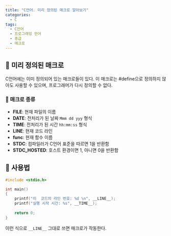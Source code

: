 ```yaml
---
title: "C언어. 미리 정의된 매크로 알아보기"
categories:
  - C
tags:
  - C언어
  - 프로그래밍 언어
  - 중급
  - 매크로
---
```


## 🌟 미리 정의된 매크로

C언어에는 이미 정의되어 있는 매크로들이 있다. 이 매크로는 #define으로 정의하지 않아도 사용할 수 있으며, 프로그래머가 다시 정의할 수 없다.



### 🌟 매크로 종류

- **__FILE__**: 현재 파일의 이름
- **__DATE__**: 전처리가 된 날짜 `Mmm dd yyy` 형식
- **__TIME__**: 전처리가 된 시간 `hh:mm:ss` 형식
- **__LINE__**: 현재 코드 라인
- **__func__**: 현재 함수 이름
- **__STDC__**: 컴파일러가 C언어 표준을 따르면 1을 반환함
- **__STDC_HOSTED__**: 호스트 환경이면 1, 아니면 0을 반환함



## 🌟 사용법

```c
#include <stdio.h>

int main()
{
    printf("이  코드의 라인 번호: %d \n", __LINE__);
    printf("실행 시작 시간: %s", __TIME__);
    
    return 0;
}
```

이런 식으로 `__LINE__` 그대로 쓰면 매크로가 작동한다.
